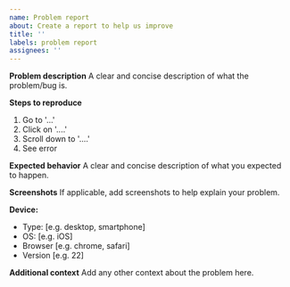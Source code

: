 ```yaml
---
name: Problem report
about: Create a report to help us improve
title: ''
labels: problem report
assignees: ''
---
```


**Problem description**
A clear and concise description of what the problem/bug is.

**Steps to reproduce**

1. Go to '...'
2. Click on '....'
3. Scroll down to '....'
4. See error

**Expected behavior**
A clear and concise description of what you expected to happen.

**Screenshots**
If applicable, add screenshots to help explain your problem.

**Device:**

- Type: [e.g. desktop, smartphone]
- OS: [e.g. iOS]
- Browser [e.g. chrome, safari]
- Version [e.g. 22]

**Additional context**
Add any other context about the problem here.
